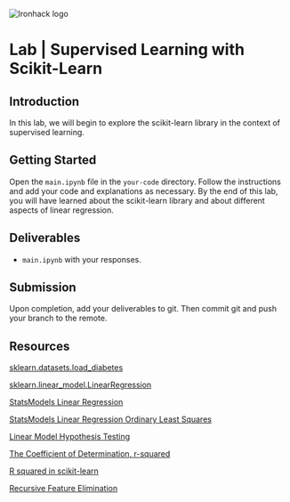 ![Ironhack logo](https://i.imgur.com/1QgrNNw.png)

# Lab | Supervised Learning with Scikit-Learn


## Introduction

 In this lab, we will begin to explore the scikit-learn library in the context of supervised learning.

## Getting Started

Open the `main.ipynb` file in the `your-code` directory. Follow the instructions and add your code and explanations as necessary. By the end of this lab, you will have learned about the scikit-learn library and about different aspects of linear regression.

## Deliverables

- `main.ipynb` with your responses.

## Submission

Upon completion, add your deliverables to git. Then commit git and push your branch to the remote.

## Resources

[sklearn.datasets.load_diabetes](https://scikit-learn.org/stable/modules/generated/sklearn.datasets.load_diabetes.html)

[sklearn.linear_model.LinearRegression](https://scikit-learn.org/stable/modules/generated/sklearn.linear_model.LinearRegression.html)

[StatsModels Linear Regression](https://www.statsmodels.org/dev/regression.html)

[StatsModels Linear Regression Ordinary Least Squares](https://www.statsmodels.org/dev/generated/statsmodels.regression.linear_model.OLS.html)

[Linear Model Hypothesis Testing](https://onlinecourses.science.psu.edu/stat501/node/297/)

[The Coefficient of Determination, r-squared](https://onlinecourses.science.psu.edu/stat501/node/255/)

[R squared in scikit-learn](https://scikit-learn.org/stable/modules/generated/sklearn.metrics.r2_score.html)

[Recursive Feature Elimination](https://scikit-learn.org/stable/modules/generated/sklearn.feature_selection.RFE.html)

